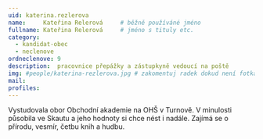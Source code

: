 ```yaml
---
uid: katerina.rezlerova
name:     Kateřina Relerová   	# běžně používáné jméno
fullname: Kateřina Relerová   	# jméno s tituly etc.
category:
  - kandidat-obec
  - neclenove
ordneclenove: 9  
description:  pracovnice přepážky a zástupkyně vedoucí na poště
img: #people/katerina-rezlerova.jpg # zakomentuj radek dokud není fotka
mail:
profiles:
---
```


Vystudovala obor Obchodní akademie na OHŠ v Turnově. V minulosti působila ve Skautu a jeho hodnoty si chce nést i nadále. Zajímá se o přírodu, vesmír, četbu knih a hudbu.
